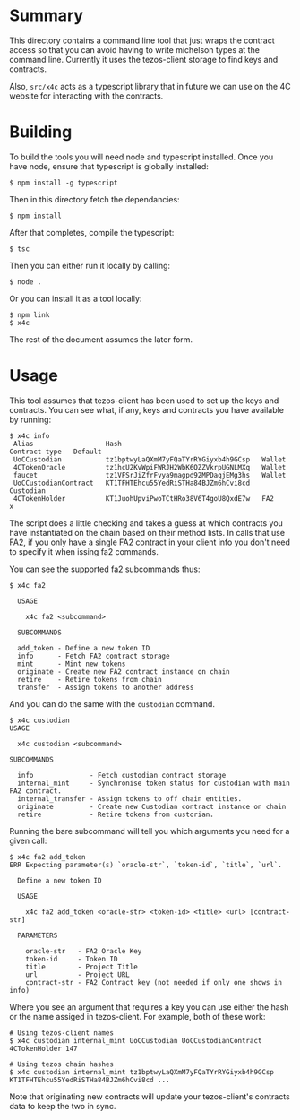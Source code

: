 Summary
=======

This directory contains a command line tool that just wraps the contract access so that you can avoid having to write michelson types at the command line. Currently it uses the tezos-client storage to find keys and contracts.

Also, `src/x4c` acts as a typescript library that in future we can use on the 4C website for interacting with the contracts.


Building
========

To build the tools you will need node and typescript installed. Once you have node, ensure that typescript is globally installed:

``` $ npm install -g typescript ```

Then in this directory fetch the dependancies:

``` $ npm install ```

After that completes, compile the typescript:

``` $ tsc ```

Then you can either run it locally by calling:

``` $ node . ```

Or you can install it as a tool locally:

```
$ npm link
$ x4c
```

The rest of the document assumes the later form.



Usage
=====

This tool assumes that tezos-client has been used to set up the keys and contracts. You can see what, if any, keys and contracts you have available by running:

```
$ x4c info
 Alias                  Hash                                   Contract type   Default 
 UoCCustodian           tz1bptwyLaQXmM7yFQaTYrRYGiyxb4h9GCsp   Wallet                  
 4CTokenOracle          tz1hcU2KvWpiFWRJH2WbK6QZZVkrpUGNLMXq   Wallet                  
 faucet                 tz1VFSrJiZfrFvya9magpd92MPDaqjEMg3hs   Wallet                  
 UoCCustodianContract   KT1TFHTEhcu55YedRiSTHa84BJZm6hCvi8cd   Custodian               
 4CTokenHolder          KT1JuohUpviPwoTCtHRo38V6T4goU8QxdE7w   FA2             x        
```

The script does a little checking and takes a guess at which contracts you have instantiated on the chain based on their method lists. In calls that use FA2, if you only have a single FA2 contract in your client info you don't need to specify it when issing fa2 commands.

You can see the supported fa2 subcommands thus:

```
$ x4c fa2

  USAGE

    x4c fa2 <subcommand>

  SUBCOMMANDS
  
  add_token - Define a new token ID                    
  info      - Fetch FA2 contract storage               
  mint      - Mint new tokens                          
  originate - Create new FA2 contract instance on chain
  retire    - Retire tokens from chain                 
  transfer  - Assign tokens to another address         
```

And you can do the same with the `custodian` command. 

```
$ x4c custodian   
USAGE

  x4c custodian <subcommand>

SUBCOMMANDS

  info              - Fetch custodian contract storage                              
  internal_mint     - Synchronise token status for custodian with main FA2 contract.
  internal_transfer - Assign tokens to off chain entities.                          
  originate         - Create new Custodian contract instance on chain               
  retire            - Retire tokens from custorian.  
```


Running the bare subcommand will tell you which arguments you need for a given call:

```
$ x4c fa2 add_token
ERR Expecting parameter(s) `oracle-str`, `token-id`, `title`, `url`.

  Define a new token ID

  USAGE

    x4c fa2 add_token <oracle-str> <token-id> <title> <url> [contract-str]

  PARAMETERS

    oracle-str   - FA2 Oracle Key
    token-id     - Token ID
    title        - Project Title
    url          - Project URL
    contract-str - FA2 Contract key (not needed if only one shows in info)
```

Where you see an argument that requires a key you can use either the hash or the name assiged in tezos-client. For example, both of these work:

```
# Using tezos-client names
$ x4c custodian internal_mint UoCCustodian UoCCustodianContract 4CTokenHolder 147

# Using tezos chain hashes
$ x4c custodian internal_mint tz1bptwyLaQXmM7yFQaTYrRYGiyxb4h9GCsp KT1TFHTEhcu55YedRiSTHa84BJZm6hCvi8cd ...
```

Note that originating new contracts will update your tezos-client's contracts data to keep the two in sync.




